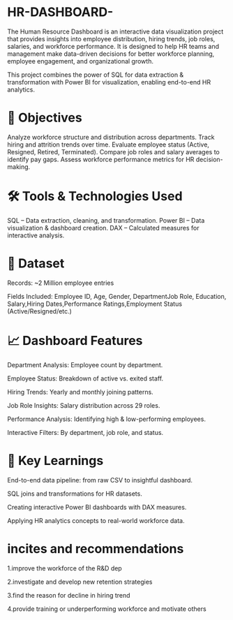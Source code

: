 # HR-DASHBOARD-
The Human Resource Dashboard is an interactive data visualization project that provides insights into employee distribution, hiring trends, job roles, salaries, and workforce performance. It is designed to help HR teams and management make data-driven decisions for better workforce planning, employee engagement, and organizational growth.

This project combines the power of SQL for data extraction & transformation with Power BI for visualization, enabling end-to-end HR analytics.

# 🎯 Objectives
Analyze workforce structure and distribution across departments.
Track hiring and attrition trends over time.
Evaluate employee status (Active, Resigned, Retired, Terminated).
Compare job roles and salary averages to identify pay gaps.
Assess workforce performance metrics for HR decision-making.

# 🛠️ Tools & Technologies Used
SQL – Data extraction, cleaning, and transformation.
Power BI – Data visualization & dashboard creation.
DAX – Calculated measures for interactive analysis.

# 📂 Dataset
Records: ~2 Million employee entries

Fields Included:
Employee ID, Age, Gender, DepartmentJob Role, Education, Salary,Hiring Dates,Performance Ratings,Employment Status (Active/Resigned/etc.)

# 📈 Dashboard Features
Department Analysis: Employee count by department.

Employee Status: Breakdown of active vs. exited staff.

Hiring Trends: Yearly and monthly joining patterns.

Job Role Insights: Salary distribution across 29 roles.

Performance Analysis: Identifying high & low-performing employees.

Interactive Filters: By department, job role, and status.


# 🚀 Key Learnings
End-to-end data pipeline: from raw CSV to insightful dashboard.

SQL joins and transformations for HR datasets.

Creating interactive Power BI dashboards with DAX measures.

Applying HR analytics concepts to real-world workforce data.



# incites and recommendations

1.improve the workforce of the R&D dep 

2.investigate and develop new retention strategies

3.find the reason for decline in hiring trend

4.provide training or underperforming workforce and motivate others

